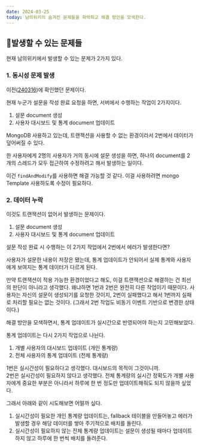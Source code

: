 ```yaml
---
date: 2024-03-25
today: 남의위키의 숨겨진 문제들을 파악하고 해결 방안을 모색한다.
---
```


## 발생할 수 있는 문제들

현재 남의위키에서 발생할 수 있는 문제가 2가지 있다.

### 1. 동시성 문제 발생

이전([240316](https://eun-seong.vercel.app/daily/2024-03-16))에 확인했던 문제이다. 

현재 누군가 설문을 작성 완료 요청을 하면, 서버에서 수행하는 작업이 2가지이다.

1. 설문 document 생성
2. 사용자 대시보드 및 통계 document 업데이트

MongoDB 사용하고 있는데, 트랜잭션을 사용할 수 없는 환경이라서 2번에서 데이터가 덮어써질 수 있다.

한 사용자에게 2명의 사용자가 거의 동시에 설문 생성을 하면, 하나의 document를 2개의 스레드가 모두 접근하여 수정하려고 해서 발생하는 일이다.

이건 `findAndModify`를 사용하면 해결 가능할 것 같다. 이걸 사용하려면 mongo Template 사용하도록 수정이 필요하다.

### 2. 데이터 누락

이것도 트랜잭션이 없어서 발생하는 문제이다.

1. 설문 document 생성
2. 사용자 대시보드 및 통계 document 업데이트

설문 작성 완료 시 수행하는 이 2가지 작업에서 2번에서 에러가 발생한다면?

사용자가 설문한 내용이 저장은 됐는데, 통계 업데이트가 안되어서 실제 통계와 사용자에게 보여지는 통계 데이터가 다르게 된다. 

만약 트랜잭션이 적용 가능한 환경이었다고 해도, 이걸 트랜잭션으로 해결하는 건 최선의 판단이 아니라고 생각했다. 왜냐하면 1번과 2번은 완전히 다른 작업이기 때문이다. 사용자는 자신의 설문이 생성되기를 요청한 것이지, 2번이 실패했다고 해서 1번까지 실패로 처리할 필요는 없는 것이다. (그래서 2번 작업도 비동기 이벤트 기반으로 변경한 상태이다.)

해결 방안을 모색하면서, 통계 업데이트가 실시간으로 반영되어야 하는지 고민해보았다.

통계 업데이트는 다시 2가지 작업으로 나뉜다.
1. 개별 사용자의 대시보드 업데이트 (개인 통계량)
2. 전체 사용자의 통계 업데이트 (전체 통계량)

1번은 실시간성이 필요하다고 생각했다. 대시보드의 목적이 그것이니까.     
2번은 실시간성이 필요하지 않다고 생각했다. 전체 통계량의 실시간 정확도가 개별 사용자에게 중요한 부분은 아니라서 하루에 한 번 정도만 업데이트해줘도 되지 않을까 싶었다.

그래서 아래와 같이 시도해보면 어떨까 싶다.
1. 실시간성이 필요한 개인 통계량 업데이트는, fallback 테이블을 만들어놓고 에러가 발생할 경우 해당 데이터를 쌓아 주기적으로 배치를 돌린다.
2. 실시간성이 필요하지 않는 전체 통계량 업데이트는 설문이 생성될 때마다 업데이트하지 않고 하루에 한 번씩 배치를 돌려준다.

